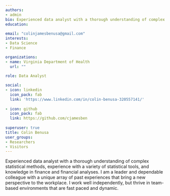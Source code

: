 ```yaml
---
authors:
- admin
bio: Experienced data analyst with a thorough understanding of complex statistical methods, experience with a variety of statistical tools, and knowledge in finance and financial analyses.   I am a leader and dependable colleague with a unique array of past experiences that bring a new perspective to the workplace. I work well independently, but thrive in team-based environments that are fast paced and dynamic.
education:
  
email: "colinjamesbenusa@gmail.com"
interests:
- Data Science
- Finance

organizations:
- name: Virginia Department of Health
  url: ""
  
role: Data Analyst

social:
- icon: linkedin
  icon_pack: fab
  link: 'https://www.linkedin.com/in/colin-benusa-320557141/'
 
- icon: github
  icon_pack: fab
  link: https://github.com/cjamesben
  
superuser: true
title: Colin Benusa
user_groups:
- Researchers
- Visitors
---
```


Experienced data analyst with a thorough understanding of complex statistical methods, experience with a variety of statistical tools, and knowledge in finance and financial analyses.  I am a leader and dependable colleague with a unique array of past experiences that bring a new perspective to the workplace. I work well independently, but thrive in team-based environments that are fast paced and dynamic.
 

